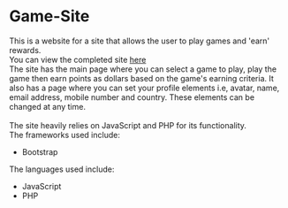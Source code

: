 # Game-Site
This is a website for a site that allows the user to play games and 'earn' rewards.
<br>
You can view the completed site <a href="https://hannahmuthonihailu-portfolio.great-site.net/index.php">here</a>
<br>
The site has the main page where you can select a game to play, play the game then earn points as dollars based on the game's earning criteria. It also has a page where you can set your profile elements i.e, avatar, name, email address, mobile number and country. These elements can be changed at any time.
<br>
<br>
The site heavily relies on JavaScript and PHP for its functionality.
<br>
The frameworks used include:
- Bootstrap

The languages used include:
- JavaScript
- PHP
